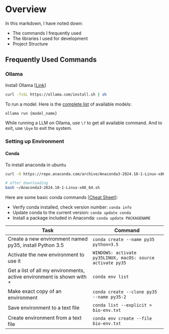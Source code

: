 # Overview

In this markdown, I have noted down:

- The commands I frequently used
- The libraries I used for development
- Project Structure

## Frequently Used Commands

### Ollama

Install Ollama [[Link](https://ollama.com/)]

```bash
curl -fsSL https://ollama.com/install.sh | sh
```

To run a model. Here is the [complete list](https://ollama.com/search) of available models:

```bash
ollama run {model_name}
```

While running a LLM on Ollama, use `\?` to get all available command. And to exit, use `\bye` to exit the system.

### Setting up Environment

#### Conda

To install anaconda in ubuntu

```bash
curl -O https://repo.anaconda.com/archive/Anaconda3-2024.10-1-Linux-x86_64.sh

# after downloading
bash ~/Anaconda3-2024.10-1-Linux-x86_64.sh
```

Here are some basic conda commands [[Cheat Sheet](https://docs.conda.io/projects/conda/en/4.6.0/_downloads/52a95608c49671267e40c689e0bc00ca/conda-cheatsheet.pdf)]:

- Verify conda installed, check version number: `conda info`
- Update conda to the current version: `conda update conda`
- Install a package included in Anaconda: `conda update PACKAGENAME`

| Task                                                                  | Command                                                    |
| --------------------------------------------------------------------- | ---------------------------------------------------------- |
| Create a new environment named py35, install Python 3.5               | `conda create --name py35 python=3.5`                      |
| Activate the new environment to use it                                | `WINDOWS: activate py35LINUX, macOS: source activate py35` |
| Get a list of all my environments, active environment is shown with * | `conda env list`                                           |
| Make exact copy of an environment | `conda create --clone py35 --name py35-2` |
| Save environment to a text file | `conda list --explicit > bio-env.txt`|
| Create environment from a text file | `conda env create --file bio-env.txt` |